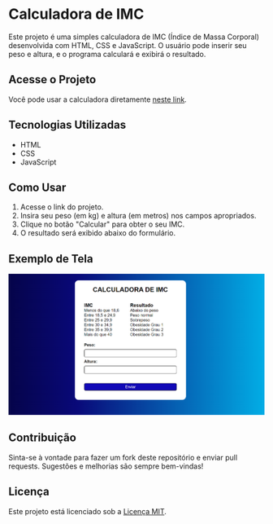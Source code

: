 # Calculadora de IMC

Este projeto é uma simples calculadora de IMC (Índice de Massa Corporal) desenvolvida com HTML, CSS e JavaScript. O usuário pode inserir seu peso e altura, e o programa calculará e exibirá o resultado.

## Acesse o Projeto

Você pode usar a calculadora diretamente [neste link](URL_DO_SEU_PROJETO_HOSPEDADO).

## Tecnologias Utilizadas

- HTML
- CSS
- JavaScript

## Como Usar

1. Acesse o link do projeto.
2. Insira seu peso (em kg) e altura (em metros) nos campos apropriados.
3. Clique no botão "Calcular" para obter o seu IMC.
4. O resultado será exibido abaixo do formulário.

## Exemplo de Tela

![Exemplo de Tela](assets/img/screenshot-calculadoraIMC.png)

## Contribuição

Sinta-se à vontade para fazer um fork deste repositório e enviar pull requests. Sugestões e melhorias são sempre bem-vindas!

## Licença

Este projeto está licenciado sob a [Licença MIT](LICENSE).

